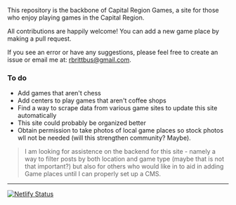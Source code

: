 This repository is the backbone of Capital Region Games, a site for those who enjoy playing games in the Capital Region.

All contributions are happily welcome! You can add a new game place by making a pull request. 

If you see an error or have any suggestions, please feel free to create an issue or email me at: rbrittbus@gmail.com. 

### To do

* Add games that aren't chess
* Add centers to play games that aren't coffee shops
* Find a way to scrape data from various game sites to update this site automatically
* This site could probably be organized better
* Obtain permission to take photos of local game places so stock photos wll not be needed (will this strengthen community? Maybe).

> I am looking for assistence on the backend for this site - namely a way to filter posts by both location and game type (maybe that is not that important?) but also for others who would like in to aid in adding Game places until I can properly set up a CMS.

_______

[![Netlify Status](https://api.netlify.com/api/v1/badges/7df80aa9-4d26-4539-be81-c0688a5d1575/deploy-status)](https://app.netlify.com/sites/capitalregiongames/deploys)

